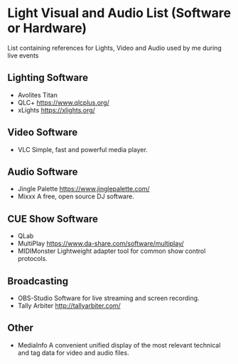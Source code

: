 # Light Visual and Audio List (Software or Hardware)
List containing references for Lights, Video and Audio used by me during live events

## Lighting Software

- Avolites Titan
- QLC+            https://www.qlcplus.org/
- xLights         https://xlights.org/

## Video Software

- VLC                 Simple, fast and powerful media player.

## Audio Software

- Jingle Palette      https://www.jinglepalette.com/
- Mixxx               A free, open source DJ software.

## CUE Show Software

- QLab
- MultiPlay       https://www.da-share.com/software/multiplay/
- MIDIMonster     Lightweight adapter tool for common show control protocols.

## Broadcasting

- OBS-Studio          Software for live streaming and screen recording.
- Tally Arbiter       http://tallyarbiter.com/

## Other

- MediaInfo           A convenient unified display of the most relevant technical and tag data for video and audio files.



